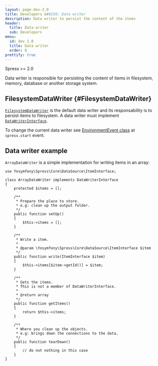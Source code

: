 ```yaml
---
layout: page-dev-2.0
title: Developers &#8250; Data writer
description: Data writer to persist the content of the items
header: 
  title: Data writer
  sub: Developers
menu:
  id: dev 2.0
  title: Data writer
  order: 8
prettify: true
---
```

<span class="label label-success">Spress >= 2.0</span>

Data writer is responsible for persisting the content of items in filesystem, memory, database or another storage system.

## FilesystemDataWriter {#FilesystemDataWriter}

[`FilesystemDataWriter`](https://github.com/spress/Spress/blob/master/src/Core/DataWriter/FilesystemDataWriter.php)
is the default data writer and its responsability is to persist items to filesystem.
A data writer must implement 
[`DataWriterInterface`](https://github.com/spress/Spress/blob/master/src/Core/DataWriter/DataWriterInterface.php).

To change the current data writer see [EnvironmentEvent class](/docs/developers/events-list/#changing-data-writer)
at `spress.start` event.

## Data writer example

`ArrayDataWriter` is a simple implementation for writing items in an array:

```
use Yosymfony\Spress\Core\DataSource\ItemInterface;

class ArrayDataWriter implements DataWriterInterface
{
    protected $items = [];

    /**
     * Prepare the place to store.
     * e.g: clean up the output folder.
     */
    public function setUp()
    {
        $this->items = [];
    }

    /**
     * Write a item.
     *
     * @param \Yosymfony\Spress\Core\DataSource\ItemInterface $item
     */
    public function write(ItemInterface $item)
    {
        $this->items[$item->getId()] = $item;
    }

    /**
     * Gets the items.
     * This is not a member of DataWriterInterface.
     *
     * @return array
     */
    public function getItems()
    {
        return $this->items;
    }

    /**
     * Where you clean up the objects.
     * e.g: brings down the connections to the data.
     */
    public function tearDown()
    {
        // do not nothing in this case
    }
}
```
